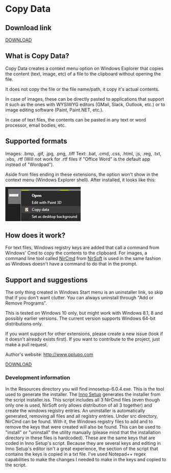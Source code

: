 # Copy Data

## Download link

[DOWNLOAD](https://github.com/pplupo/copydata/raw/master/dist/Copy%20data%201.0.exe)

## What is Copy Data?
Copy Data creates a context menu option on Windows Explorer that copies the content (text, image, etc) of a file to the clipboard without opening the file.

It does not copy the file or the file name/path, it copy it's actual contents.

In case of images, these can be directly pasted to applications that support it such as the ones with WYSIWYG editors (GMail, Slack, Outlook, etc.) or to image editing software (Paint, Paint.NET, etc.).

In case of text files, the contents can be pasted in any text or word processor, email bodies, etc.

## Supported formats
Images: .bmp, .gif, .jpg, .png, .tiff
Text: .bat, .cmd, .css, .html, .js, .reg, .txt, .vbs, .rtf (Will not work for .rtf files if "Office Word" is the default app instead of "Wordpad").

Aside from files ending in these extensions, the option won't show in the context menu (Windows Explorer shell). After installed, it looks like this:

![Context menu example](Resources/context_menu.png)

## How does it work?
For text files, Windows registry keys are added that call a command from Windows' Cmd to copy the contents to the clipboard.
For images, a command line tool called [NirCmd](http://www.nirsoft.net/utils/nircmd.html) from [NirSoft](http://www.nirsoft.net/) is used in the same fashion as Windows doesn't have a command to do that in the prompt.

## Support and suggestions
The only thing created in Windows Start menu is an uninstaller link, so skip that if you don't want clutter. You can always uninstall through "Add or Remove Programs".

This is tested on Windows 10 only, but might work with Windows 8.1, 8 and possibly earlier versions.
The current version supports Windows 64-bit distributions only.

If you want support for other extensions, please create a new issue (look if it doesn't already exists first).
If you want to contribute to the project, just make a pull request.

Author's website: http://www.pplupo.com

[DOWNLOAD](https://github.com/pplupo/copydata/raw/master/dist/Copy%20data%201.0.exe)

### Development information
In the Resources directory you will find innosetup-6.0.4.exe. This is the tool used to generate the installer.
The [Inno Setup](https://jrsoftware.org/isinfo.php) generates the installer from the script installer.iss.
This script includes all 3 NirCmd files (even though only one is used, NirSoft only allows distribution of all 3 together) and create the windows registry entries.
An uninstaller is automatically generated, removing all files and all registry entries.
Under src directory, NirCmd can be found. With it, the Windows registry files to add and to remove the keys that were created will also be found. This can be used to "install" or "uninstall" the utility manually (please mind that the installation directory in these files is hardcoded).
These are the same keys that are coded in Inno Setup's script.
Because they are several keys and editing in Inno Setup's editor isn't a great experience, the section of the script that contains the keys is copied in a txt file. I've used Notepad++ regex capabilities to make the changes I needed to make in the keys and copied to the script.
